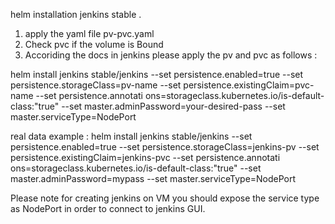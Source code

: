 helm installation jenkins stable .

1) apply the yaml file pv-pvc.yaml 
2) Check pvc if the volume is Bound
3) Accoriding the docs in jenkins please apply the pv and pvc as follows :

helm install jenkins stable/jenkins  --set persistence.enabled=true --set persistence.storageClass=pv-name  --set persistence.existingClaim=pvc-name --set persistence.annotati    ons=storageclass.kubernetes.io/is-default-class:"true" --set master.adminPassword=your-desired-pass --set master.serviceType=NodePort

real data example :
helm install jenkins stable/jenkins  --set persistence.enabled=true --set persistence.storageClass=jenkins-pv  --set persistence.existingClaim=jenkins-pvc --set persistence.annotati    ons=storageclass.kubernetes.io/is-default-class:"true" --set master.adminPassword=mypass --set master.serviceType=NodePort

Please note for creating jenkins on VM you should expose the service type as NodePort in order to connect to jenkins GUI.
